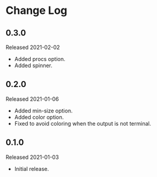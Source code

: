 # Change Log

## 0.3.0

Released 2021-02-02

- Added procs option.
- Added spinner.

## 0.2.0

Released 2021-01-06

- Added min-size option.
- Added color option.
- Fixed to avoid coloring when the output is not terminal.

## 0.1.0

Released 2021-01-03

- Initial release.
